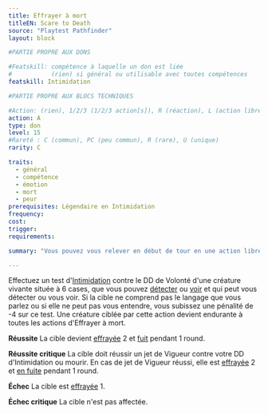 ```yaml
---
title: Effrayer à mort
titleEN: Scare to Death
source: "Playtest Pathfinder"
layout: block

#PARTIE PROPRE AUX DONS

#Featskill: compétence à laquelle un don est liée
#           (rien) si général ou utilisable avec toutes compétences
featskill: Intimidation

#PARTIE PROPRE AUX BLOCS TECHNIQUES

#Action: (rien), 1/2/3 (1/2/3 action[s]), R (réaction), L (action libre)
action: A
type: don
level: 15
#Rareté : C (commun), PC (peu commun), R (rare), U (unique)
rarity: C

traits:
  - général
  - compétence
  - émotion
  - mort
  - peur
prerequisites: Légendaire en Intimidation
frequency:
cost:
trigger:
requirements:

summary: "Vous pouvez vous relever en début de tour en une action libre."

---
```


Effectuez un test d'[Intimidation](/ch4-compétences/intimidation.html) contre le DD de Volonté d'une créature vivante située à 6 cases, que vous pouvez [détecter](/ch9-jouer-à-pathfinder/perception.html#détecté) ou [voir](/ch9-jouer-à-pathfinder/perception.html#vu) et qui peut vous détecter ou vous voir. Si la cible ne comprend pas le langage que vous parlez ou si elle ne peut pas vous entendre, vous subissez une pénalité de -4 sur ce test. Une créature ciblée par cette action devient endurante à toutes les actions d'Effrayer à mort.

**Réussite** La cible devient [effrayée](/conditions/effrayé.html) 2 et [fuit](/conditions/en-fuite.html) pendant 1 round.

**Réussite critique** La cible doit réussir un jet de Vigueur contre votre DD d'Intimidation ou mourir. En cas de jet de Vigueur réussi, elle est [effrayée](/conditions/effrayé.html) 2 et [en fuite](/conditions/en-fuite.html) pendant 1 round.

**Échec** La cible est [effrayée](/conditions/effrayé.html) 1.

**Échec critique** La cible n'est pas affectée.